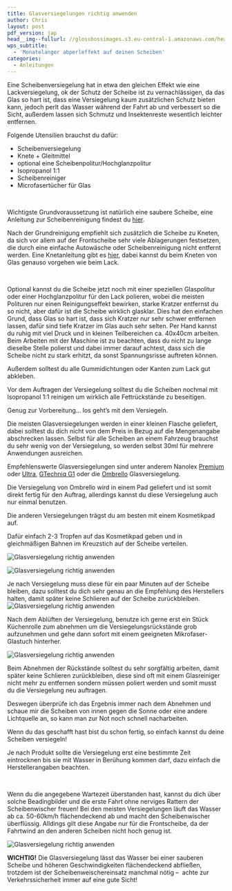 ```yaml
---
title: Glasversiegelungen richtig anwenden
author: Chris
layout: post
pdf_version: jap
head__img--fullurl: //glossbossimages.s3.eu-central-1.amazonaws.com/headerimg/glasversiegelung.jpg
wps_subtitle:
  - 'Monatelanger abperleffekt auf deinen Scheiben'
categories:
  - Anleitungen
---
```

Eine Scheibenversiegelung hat in etwa den gleichen Effekt wie eine Lackversiegelung, ok der Schutz der Scheibe ist zu vernachlässigen, da das Glas so hart ist, dass eine Versiegelung kaum zusätzlichen Schutz bieten kann, jedoch perlt das Wasser während der Fahrt ab und verbessert so die Sicht, außerdem lassen sich Schmutz und Insektenreste wesentlich leichter entfernen.

Folgende Utensilien brauchst du dafür:

*   Scheibenversiegelung
*   Knete + Gleitmittel
*   optional eine Scheibenpolitur/Hochglanzpolitur
*   Isopropanol 1:1
*   Scheibenreiniger
*   Microfasertücher für Glas

&nbsp;

Wichtigste Grundvoraussetzung ist natürlich eine saubere Scheibe, eine Anleitung zur Scheibenreinigung findest du [hier][1].

Nach der Grundreinigung empfiehlt sich zusätzlich die Scheibe zu Kneten, da sich vor allem auf der Frontscheibe sehr viele Ablagerungen festsetzen, die durch eine einfache Autowäsche oder Scheibenreinigung nicht entfernt werden. Eine Knetanleitung gibt es [hier][2], dabei kannst du beim Kneten von Glas genauso vorgehen wie beim Lack.

&nbsp;

Optional kannst du die Scheibe jetzt noch mit einer speziellen Glaspolitur oder einer Hochglanzpolitur für den Lack polieren, wobei die meisten Polituren nur einen Reinigungseffekt bewirken, starke Kratzer entfernst du so nicht, aber dafür ist die Scheibe wirklich glasklar. Dies hat den einfachen Grund, dass Glas so hart ist, dass sich Kratzer nur sehr schwer entfernen lassen, dafür sind tiefe Kratzer im Glas auch sehr selten. Per Hand kannst du ruhig mit viel Druck und in kleinen Teilbereichen ca. 40x40cm arbeiten. Beim Arbeiten mit der Maschine ist zu beachten, dass du nicht zu lange dieselbe Stelle polierst und dabei immer darauf achtest, dass sich die Scheibe nicht zu stark erhitzt, da sonst Spannungsrisse auftreten können.

Außerdem solltest du alle Gummidichtungen oder Kanten zum Lack gut abkleben.

Vor dem Auftragen der Versiegelung solltest du die Scheiben nochmal mit Isopropanol 1:1 reinigen um wirklich alle Fettrückstände zu beseitigen.

Genug zur Vorbereitung&#8230; los geht&#8217;s mit dem Versiegeln.

Die meisten Glasversiegelungen werden in einer kleinen Flasche geliefert, dabei solltest du dich nicht von dem Preis in Bezug auf die Mengenangabe abschrecken lassen. Selbst für alle Scheiben an einem Fahrzeug brauchst du sehr wenig von der Versiegelung, so werden selbst 30ml für mehrere Anwendungen ausreichen.

Empfehlenswerte Glasversiegelungen sind unter anderem Nanolex [Premium][3] oder [Ultra][4], [GTechniq G1][5] oder die [Ombrello][6] Glasversiegelung.

Die Versiegelung von Ombrello wird in einem Pad geliefert und ist somit direkt fertig für den Auftrag, allerdings kannst du diese Versiegelung auch nur einmal benutzen.

Die anderen Versiegelungen trägst du am besten mit einem Kosmetikpad auf.

Dafür einfach 2-3 Tropfen auf das Kosmetikpad geben und in gleichmäßigen Bahnen im Kreuzstich auf der Scheibe verteilen.

![Glasversiegelung richtig anwenden](//glossbossimages.s3.eu-central-1.amazonaws.com/criz/glasversiegelung/DSC_0003.jpg)

![Glasversiegelung richtig anwenden](//glossbossimages.s3.eu-central-1.amazonaws.com/criz/glasversiegelung/DSC_0004.jpg)

Je nach Versiegelung muss diese für ein paar Minuten auf der Scheibe bleiben, dazu solltest du dich sehr genau an die Empfehlung des Herstellers halten, damit später keine Schlieren auf der Scheibe zurückbleiben.  
![Glasversiegelung richtig anwenden](//glossbossimages.s3.eu-central-1.amazonaws.com/criz/glasversiegelung/DSC_0007.jpg)

Nach dem Ablüften der Versiegelung, benutze ich gerne erst ein Stück Küchenrolle zum abnehmen um die Versiegelungsrückstände grob aufzunehmen und gehe dann sofort mit einem geeigneten Mikrofaser-Glastuch hinterher.

![Glasversiegelung richtig anwenden](//glossbossimages.s3.eu-central-1.amazonaws.com/criz/glasversiegelung/DSC_0006.jpg)

Beim Abnehmen der Rückstände solltest du sehr sorgfältig arbeiten, damit später keine Schlieren zurückbleiben, diese sind oft mit einem Glasreiniger nicht mehr zu entfernen sondern müssen poliert werden und somit musst du die Versiegelung neu auftragen.

Deswegen überprüfe ich das Ergebnis immer nach dem Abnehmen und schaue mir die Scheiben von innen gegen die Sonne oder eine andere Lichtquelle an, so kann man zur Not noch schnell nacharbeiten.

Wenn du das geschafft hast bist du schon fertig, so einfach kannst du deine Scheiben versiegeln!

Je nach Produkt sollte die Versiegelung erst eine bestimmte Zeit eintrocknen bis sie mit Wasser in Berühung kommen darf, dazu einfach die Herstellerangaben beachten.

&nbsp;

Wenn du die angegebene Wartezeit überstanden hast, kannst du dich über solche Beadingbilder und die erste Fahrt ohne nerviges Rattern der Scheibenwischer freuen! Bei den meisten Versiegelungen läuft das Wasser ab ca. 50-60km/h flächendeckend ab und macht den Scheibenwischer überflüssig. Alldings gilt diese Angabe nur für die Frontscheibe, da der Fahrtwind an den anderen Scheiben nicht hoch genug ist.

![Glasversiegelung richtig anwenden](//glossbossimages.s3.eu-central-1.amazonaws.com/criz/glasversiegelung/DSC_0036.jpg)

**WICHTIG!** Die Glasversiegelung lässt das Wasser bei einer sauberen Scheibe und höheren Geschwindigkeiten flächendeckend abfließen, trotzdem ist der Scheibenweischereinsatz manchmal nötig &#8211;  achte zur Verkehrssicherheit immer auf eine gute Sicht!

 [1]: http://glossboss.de/tipps-tricks/scheiben-streifenfrei-reinigen/
 [2]: http://glossboss.de/anleitungen/lackreinigungsknete-richtig-anwenden/
 [3]: http://www.lupus-autopflege.de/Nanolex-Premium-Glasversiegelung-50ml
 [4]: http://www.lupus-autopflege.de/Nanolex-Ultra-Glasversiegelung-30ml
 [5]: http://www.autopflege24.net/ap24shop/gtechniq-g1-clearvision-nanocoat-glasversiegelung-15ml.html
 [6]: http://www.lupus-autopflege.de/Ombrello-DIE-Glasversiegelung
